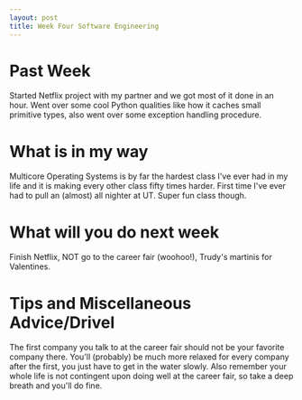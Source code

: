 ```yaml
---
layout: post
title: Week Four Software Engineering
---
```


# Past Week
Started Netflix project with my partner and we got most of it done in an hour. Went over some cool Python qualities like how it caches small primitive types, also went over some exception handling procedure.

# What is in my way
Multicore Operating Systems is by far the hardest class I've ever had in my life and it is making every other class fifty times harder. First time I've ever had to pull an (almost) all nighter at UT. Super fun class though.

# What will you do next week
Finish Netflix, NOT go to the career fair (woohoo!), Trudy's martinis for Valentines.

# Tips and Miscellaneous Advice/Drivel
The first company you talk to at the career fair should not be your favorite company there. You'll (probably) be much more relaxed for every company after the first, you just have to get in the water slowly. Also remember your whole life is not contingent upon doing well at the career fair, so take a deep breath and you'll do fine.